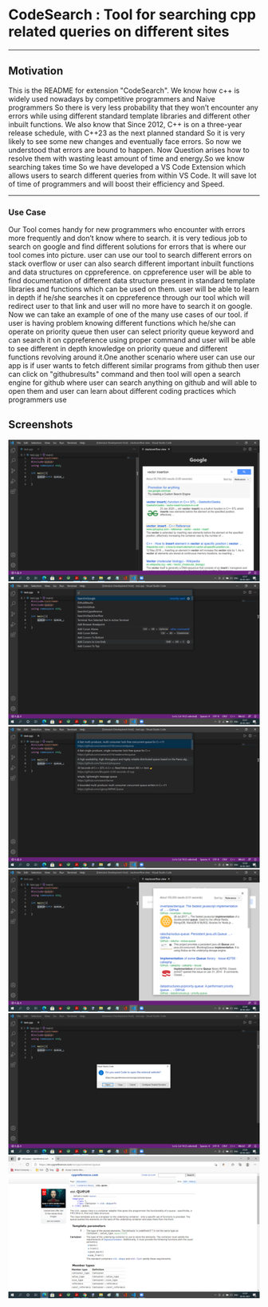 # CodeSearch : Tool for searching cpp related queries on different sites


---------------------------------------------------------------------------------------------------

## Motivation

This is the README for  extension "CodeSearch". 
We know how c++ is widely used nowadays by competitive
programmers and Naive programmers So there is very less
probability that they won’t encounter any errors while using
different standard template libraries and different other inbuilt
functions. We also know that Since 2012, C++ is on a three-year
release schedule, with C++23 as the next planned standard So it is
very likely to see some new changes and eventually face errors.
So now we understood that errors are bound to happen. Now
Question arises how to resolve them with wasting least amount of
time and energy.So we know searching takes time So we have
developed a VS Code Extension which allows users to search
different queries from within VS Code. It will save lot of time
of programmers and will boost their efficiency and Speed.

---------------------------------------------------------------------------------------------------

### Use Case
Our Tool comes handy for new programmers who encounter with
errors more frequently and don’t know where to search. it is very
tedious job to search on google and find different solutions for
errors that is where our tool comes into picture. user can use our
tool to search different errors on stack overflow or user can also
search different important inbuilt functions and data structures
on cppreference. on cppreference user will be able to find documentation
of different data structure present in standard template
libraries and functions which can be used on them. user will be
able to learn in depth if he/she searches it on cppreference through
our tool which will redirect user to that link and user will no more
have to search it on google. Now we can take an example of one of
the many use cases of our tool. if user is having problem knowing
different functions which he/she can operate on priority queue
then user can select priority queue keyword and can search it on
cppreference using proper command and user will be able to see
different in depth knowledge on priority queue and different functions
revolving around it.One another scenario where user can use
our app is if user wants to fetch different similar programs from
github then user can click on "githubresults" command and then
tool will open a search engine for github where user can search
anything on github and will able to open them and user can learn
about different coding practices which programmers use

## Screenshots
![ScreenShot](https://github.com/hemant394/SE_TOOL/blob/main/screenshots/s1.png)
![ScreenShot](https://github.com/hemant394/SE_TOOL/blob/main/screenshots/s2.png)
![ScreenShot](https://github.com/hemant394/SE_TOOL/blob/main/screenshots/s3.png)
![ScreenShot](https://github.com/hemant394/SE_TOOL/blob/main/screenshots/s4.png)
![ScreenShot](https://github.com/hemant394/SE_TOOL/blob/main/screenshots/s5.png)
![ScreenShot](https://github.com/hemant394/SE_TOOL/blob/main/screenshots/s6.png)



